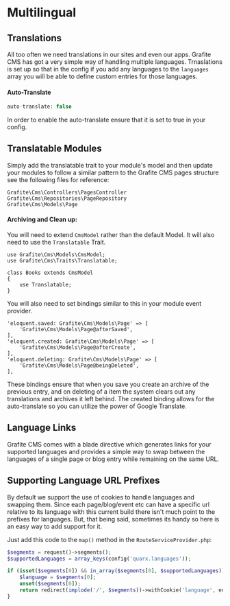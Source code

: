 # Multilingual

Translations
-----
All too often we need translations in our sites and even our apps. Grafite CMS has got a very simple way of handling multiple languages. Trnaslations is set up so that in the config if you add any languages to the `languages` array you will be able to define custom entries for those languages.

#### Auto-Translate

```php
auto-translate: false
```

In order to enable the auto-translate ensure that it is set to true in your config.

## Translatable Modules

Simply add the translatable trait to your module's model and then update your modules to follow a similar pattern to the Grafite CMS pages structure see the following files for reference:

```
Grafite\Cms\Controllers\PagesController
Grafite\Cms\Repositories\PageRepository
Grafite\Cms\Models\Page
```

#### Archiving and Clean up:

You will need to extend `CmsModel` rather than the default Model. It will also need to use the `Translatable` Trait.

```
use Grafite\Cms\Models\CmsModel;
use Grafite\Cms\Traits\Translatable;

class Books extends CmsModel
{
    use Translatable;
}
```

You will also need to set bindings similar to this in your module event provider.

```
'eloquent.saved: Grafite\Cms\Models\Page' => [
    'Grafite\Cms\Models\Page@afterSaved',
],
'eloquent.created: Grafite\Cms\Models\Page' => [
    'Grafite\Cms\Models\Page@afterCreate',
],
'eloquent.deleting: Grafite\Cms\Models\Page' => [
    'Grafite\Cms\Models\Page@beingDeleted',
],
```

These bindings ensure that when you save you create an archive of the previous entry, and on deleting of a item the system clears out any translations and archives it left behind.
The created binding allows for the auto-translate so you can utilize the power of Google Translate.

## Language Links

Grafite CMS comes with a blade directive which generates links for your supported languages and provides a simple way to swap between the languages of a single page or blog entry while remaining on the same URL.

## Supporting Language URL Prefixes

By default we support the use of cookies to handle languages and swapping them. Since each page/blog/event etc can have a specific url relative to its language with this current build there isn't much point to the prefixes for languages. But, that being said, sometimes its handy so here is an easy way to add support for it.

Just add this code to the `map()` method in the `RouteServiceProvider.php`:

```php
$segments = request()->segments();
$supportedLanguages = array_keys(config('quarx.languages'));

if (isset($segments[0]) && in_array($segments[0], $supportedLanguages)) {
    $language = $segments[0];
    unset($segments[0]);
    return redirect(implode('/', $segments))->withCookie('language', encrypt($language))->send();
}
```
